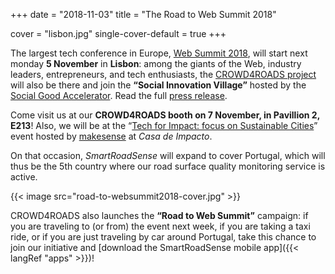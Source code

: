 +++
date = "2018-11-03"
title = "The Road to Web Summit 2018"

cover = "lisbon.jpg"
single-cover-default = true
+++

The largest tech conference in Europe, [Web&nbsp;Summit&nbsp;2018](https://websummit.com/), will start next monday **5 November** in **Lisbon**: among the giants of the Web, industry leaders, entrepreneurs, and tech enthusiasts, the [CROWD4ROADS project](http://www.c4rs.eu) will also be there and join the **“Social Innovation Village”** hosted by the [Social Good Accelerator](http://socialgoodaccelerator.eu/).
Read the full [press release](https://drive.google.com/file/d/152Cr7omy5XaId-E93zkgK-hs-zeuIMAi/view).

Come visit us at our **CROWD4ROADS booth on 7 November, in Pavillion 2, E213**!
Also, we will be at the “[Tech for Impact: focus on Sustainable Cities](https://www.eventbrite.com/e/tech-for-impact-focus-on-sustainable-cities-by-makesense-c40-soga-french-tech-tickets-51251152577)” event hosted by [makesense](https://makesense.org/en/) at *Casa de Impacto*.

On that occasion, *SmartRoadSense* will expand to cover Portugal, which will thus be the 5th country where our road surface quality monitoring service is active.

{{< image src="road-to-websummit2018-cover.jpg" >}}

CROWD4ROADS also launches the **“Road to Web Summit”** campaign: if you are traveling to (or from) the event next week, if you are taking a taxi ride, or if you are just traveling by car around Portugal, take this chance to join our initiative and [download the SmartRoadSense mobile app]({{< langRef "apps" >}})!
